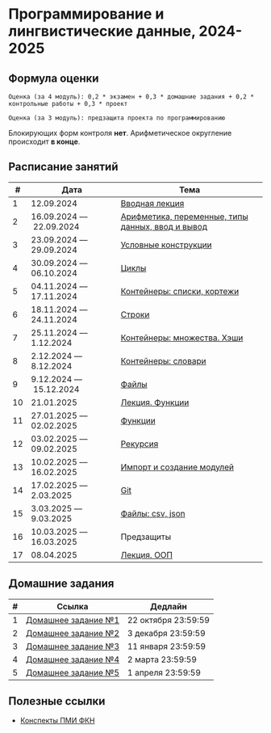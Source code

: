 # Программирование и лингвистические данные, 2024-2025

## Формула оценки

```
Оценка (за 4 модуль): 0,2 * экзамен + 0,3 * домашние задания + 0,2 * контрольные работы + 0,3 * проект
```
```
Оценка (за 3 модуль): предзащита проекта по программированию
```

Блокирующих форм контроля **нет**. Арифметическое округление происходит **в конце**.

## Расписание занятий

| # | Дата | Тема |
|-|-|-|
|1|12.09.2024| [Вводная лекция](lectures/lecture_intro.pdf) |
|2|16.09.2024 –– 22.09.2024| [Арифметика, переменные, типы данных, ввод и вывод](seminars/sem01_intro) |
|3|23.09.2024 –– 29.09.2024| [Условные конструкции](seminars/sem02_if) |
|4|30.09.2024 –– 06.10.2024| [Циклы](seminars/sem03_loop)|
|5|04.11.2024 –– 17.11.2024| [Контейнеры: списки, кортежи](seminars/sem04_lists_tuples)|
|6|18.11.2024 –– 24.11.2024| [Строки](seminars/sem05_strings)|
|7|25.11.2024 –– 1.12.2024| [Контейнеры: множества. Хэши](seminars/sem06_hash_sets)|
|8|2.12.2024 –– 8.12.2024| [Контейнеры: словари](seminars/sem07_dicts)|
|9|9.12.2024 –– 15.12.2024| [Файлы](seminars/sem08_file_io)|
|10|21.01.2025| [Лекция. Функции](lectures/lecture_functions.pdf)|
|11|27.01.2025 –– 02.02.2025| [Функции](seminars/sem09_functions)|
|12|03.02.2025 –– 09.02.2025| [Рекурсия](seminars/sem10_recursion)|
|13|10.02.2025 –– 16.02.2025| [Импорт и создание модулей](seminars/sem11_import)|
|14|17.02.2025 –– 2.03.2025| [Git](seminars/sem12_git)|
|15|3.03.2025 –– 9.03.2025| [Файлы: csv, json](seminars/sem13_csv_json)|
|16|10.03.2025 –– 16.03.2025| Предзащиты|
|17|08.04.2025| [Лекция. ООП](lectures/oop_lecture.pdf)||


## Домашние задания

| # | Ссылка | Дедлайн |
|-|-|-|
|1| [Домашнее задание №1](https://official.contest.yandex.ru/contest/69263/problems/)| 22 октября 23:59:59 |
|2| [Домашнее задание №2](https://official.contest.yandex.ru/contest/71490/enter/)| 3 декабря 23:59:59 |
|3| [Домашнее задание №3](https://official.contest.yandex.ru/contest/72507/enter/) | 11 января 23:59:59 |
|4| [Домашнее задание №4](https://official.contest.yandex.ru/contest/74892/problems/) | 2 марта 23:59:59 |
|5| [Домашнее задание №5](https://official.contest.yandex.ru/contest/75681/problems/) | 1 апреля 23:59:59 |

## Полезные ссылки

- [Конспекты ПМИ ФКН](https://disk.yandex.ru/i/BkcKilJkumcPV)
